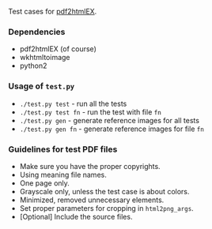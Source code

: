 Test cases for [pdf2htmlEX](https://github.com/coolwanglu/pdf2htmlEX).  

### Dependencies

- pdf2htmlEX (of course)
- wkhtmltoimage
- python2

### Usage of `test.py`

- `./test.py test` - run all the tests
- `./test.py test fn` - run the test with file `fn`
- `./test.py gen` - generate reference images for all tests
- `./test.py gen fn` - generate reference images for file `fn`

### Guidelines for test PDF files

- Make sure you have the proper copyrights.
- Using meaning file names.
- One page only.
- Grayscale only, unless the test case is about colors.
- Minimized, removed unnecessary elements.
- Set proper parameters for cropping in `html2png_args`.
- [Optional] Include the source files.

